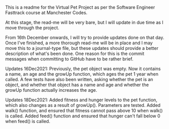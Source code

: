 This is a readme for the Virtual Pet Project as per the Software Engineer Fasttrack course at Manchester Codes.

At this stage, the read-me will be very bare, but I will update in due time as I move through the project.

From 16th December onwards, I will try to provide updates done on that day. Once I've finished, a more thorough read-me will be in place and I may move this to a journal-type file, but these updates should provide a better description of what's been done. One reason for this is the commit messages when committing to GitHub have to be rather brief.

Updates 16Dec2021: Previously, the pet object was empty. Now it contains a name, an age and the growUp function, which ages the pet 1 year when called. A few tests have also been written, asking whether the pet is an object, and whether that object has a name and age and whether the growUp function actually increases the age.

Updates 18Dec2021: Added fitness and hunger levels to the pet function, which also changes as a result of growUp(). Parameters are tested. Added walk() function, and ensured that fitness cannot pass above 10 when walk() is called. Added feed() function and ensured that hunger can't fall below 0 when feed() is called.
